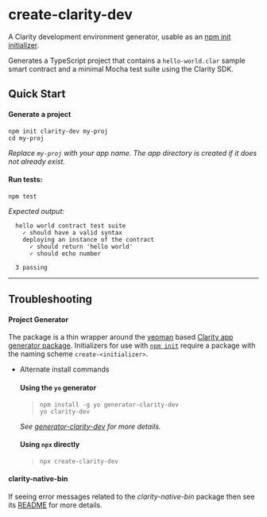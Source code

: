 # create-clarity-dev

A Clarity development environment generator, usable as an [npm init initializer](https://docs.npmjs.com/cli/init#description). 


Generates a TypeScript project that contains a `hello-world.clar` sample smart contract and 
a minimal Mocha test suite using the Clarity SDK. 

## Quick Start

#### Generate a project

```
npm init clarity-dev my-proj
cd my-proj
```
_Replace `my-proj` with your app name. The app directory is created if it does not already exist._

#### Run tests:
```
npm test
```

_Expected output:_
```
  hello world contract test suite
    ✓ should have a valid syntax
    deploying an instance of the contract
      ✓ should return 'hello world'
      ✓ should echo number

  3 passing
```

---

## Troubleshooting


#### Project Generator

The package is a thin wrapper around the [yeoman](https://www.npmjs.com/package/yo) based [Clarity app generator package](https://www.npmjs.com/package/generator-clarity-dev). Initializers for use with [`npm init`](https://docs.npmjs.com/cli/init#description) require a package with the naming scheme `create-<initializer>`. 


* Alternate install commands

  #### Using the `yo` generator
  > ```
  > npm install -g yo generator-clarity-dev
  > yo clarity-dev
  > ```
  _See [generator-clarity-dev](/packages/generator-clarity-dev/README.md#troubleshooting) for more details._

  #### Using `npx` directly
  > ```
  > npx create-clarity-dev
  > ```


#### clarity-native-bin

If seeing error messages related to the _clarity-native-bin_ package then see its [README](/packages/clarity-native-bin/README.md) for more details.


